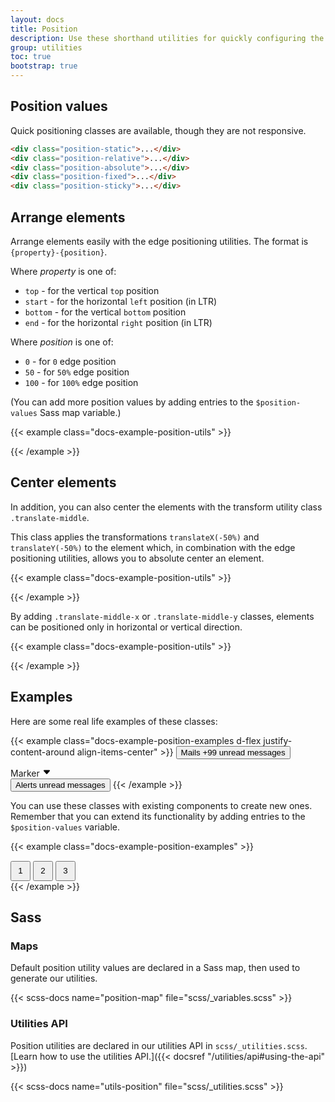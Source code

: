 ```yaml
---
layout: docs
title: Position
description: Use these shorthand utilities for quickly configuring the position of an element.
group: utilities
toc: true
bootstrap: true
---
```


## Position values

Quick positioning classes are available, though they are not responsive.

```html
<div class="position-static">...</div>
<div class="position-relative">...</div>
<div class="position-absolute">...</div>
<div class="position-fixed">...</div>
<div class="position-sticky">...</div>
```

## Arrange elements

Arrange elements easily with the edge positioning utilities. The format is `{property}-{position}`.

Where *property* is one of:

- `top` - for the vertical `top` position
- `start` - for the horizontal `left` position (in LTR)
- `bottom` - for the vertical `bottom` position
- `end` - for the horizontal `right` position (in LTR)

Where *position* is one of:

- `0` - for `0` edge position
- `50` - for `50%` edge position
- `100` - for `100%` edge position

(You can add more position values by adding entries to the `$position-values` Sass map variable.)

{{< example class="docs-example-position-utils" >}}
<div class="position-relative">
  <div class="position-absolute top-0 start-0"></div>
  <div class="position-absolute top-0 end-0"></div>
  <div class="position-absolute top-50 start-50"></div>
  <div class="position-absolute bottom-50 end-50"></div>
  <div class="position-absolute bottom-0 start-0"></div>
  <div class="position-absolute bottom-0 end-0"></div>
</div>
{{< /example >}}

## Center elements

In addition, you can also center the elements with the transform utility class `.translate-middle`.

This class applies the transformations `translateX(-50%)` and `translateY(-50%)` to the element which, in combination with the edge positioning utilities, allows you to absolute center an element.

{{< example class="docs-example-position-utils" >}}
<div class="position-relative">
  <div class="position-absolute top-0 start-0 translate-middle"></div>
  <div class="position-absolute top-0 start-50 translate-middle"></div>
  <div class="position-absolute top-0 start-100 translate-middle"></div>
  <div class="position-absolute top-50 start-0 translate-middle"></div>
  <div class="position-absolute top-50 start-50 translate-middle"></div>
  <div class="position-absolute top-50 start-100 translate-middle"></div>
  <div class="position-absolute top-100 start-0 translate-middle"></div>
  <div class="position-absolute top-100 start-50 translate-middle"></div>
  <div class="position-absolute top-100 start-100 translate-middle"></div>
</div>
{{< /example >}}

By adding `.translate-middle-x` or `.translate-middle-y` classes, elements can be positioned only in horizontal or vertical direction.

{{< example class="docs-example-position-utils" >}}
<div class="position-relative">
  <div class="position-absolute top-0 start-0"></div>
  <div class="position-absolute top-0 start-50 translate-middle-x"></div>
  <div class="position-absolute top-0 end-0"></div>
  <div class="position-absolute top-50 start-0 translate-middle-y"></div>
  <div class="position-absolute top-50 start-50 translate-middle"></div>
  <div class="position-absolute top-50 end-0 translate-middle-y"></div>
  <div class="position-absolute bottom-0 start-0"></div>
  <div class="position-absolute bottom-0 start-50 translate-middle-x"></div>
  <div class="position-absolute bottom-0 end-0"></div>
</div>
{{< /example >}}

## Examples

Here are some real life examples of these classes:

{{< example class="docs-example-position-examples d-flex justify-content-around align-items-center" >}}
<button type="button" class="btn btn-primary position-relative">
  Mails <span class="position-absolute top-0 start-100 translate-middle badge rounded-pill bg-secondary">+99 <span class="visually-hidden">unread messages</span></span>
</button>

<div class="position-relative py-2 px-4 text-bg-secondary border border-secondary rounded-pill">
  Marker <svg width="1em" height="1em" viewBox="0 0 16 16" class="position-absolute top-100 start-50 translate-middle mt-1" fill="var(--cui-secondary)" xmlns="http://www.w3.org/2000/svg"><path d="M7.247 11.14L2.451 5.658C1.885 5.013 2.345 4 3.204 4h9.592a1 1 0 0 1 .753 1.659l-4.796 5.48a1 1 0 0 1-1.506 0z"/></svg>
</div>

<button type="button" class="btn btn-primary position-relative">
  Alerts <span class="position-absolute top-0 start-100 translate-middle badge border border-light rounded-circle bg-danger p-2"><span class="visually-hidden">unread messages</span></span>
</button>
{{< /example >}}

You can use these classes with existing components to create new ones. Remember that you can extend its functionality by adding entries to the `$position-values` variable.

{{< example class="docs-example-position-examples" >}}
<div class="position-relative m-4">
  <div class="progress" role="progressbar" aria-label="Progress" aria-valuenow="50" aria-valuemin="0" aria-valuemax="100" style="height: 1px;">
    <div class="progress-bar" style="width: 50%"></div>
  </div>
  <button type="button" class="position-absolute top-0 start-0 translate-middle btn btn-sm btn-primary rounded-pill" style="width: 2rem; height:2rem;">1</button>
  <button type="button" class="position-absolute top-0 start-50 translate-middle btn btn-sm btn-primary rounded-pill" style="width: 2rem; height:2rem;">2</button>
  <button type="button" class="position-absolute top-0 start-100 translate-middle btn btn-sm btn-secondary rounded-pill" style="width: 2rem; height:2rem;">3</button>
</div>
{{< /example >}}

## Sass

### Maps

Default position utility values are declared in a Sass map, then used to generate our utilities.

{{< scss-docs name="position-map" file="scss/_variables.scss" >}}

### Utilities API

Position utilities are declared in our utilities API in `scss/_utilities.scss`. [Learn how to use the utilities API.]({{< docsref "/utilities/api#using-the-api" >}})

{{< scss-docs name="utils-position" file="scss/_utilities.scss" >}}
